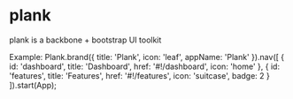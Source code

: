 plank
=====

plank is a backbone + bootstrap UI toolkit

Example:
    <!-- include plank.js -->
    <script src="./dist/plank.js"></script>
    <!-- build a Marionette Application object... -->
    <!-- then use Plank -->
    Plank.brand({
      title: 'Plank',
      icon: 'leaf',
      appName: 'Plank<i class="fa fa-leaf"></i>'
    }).nav([
      { id: 'dashboard',   title: 'Dashboard',   href: '#!/dashboard', icon: 'home' },
      { id: 'features',    title: 'Features',    href: '#!/features',  icon: 'suitcase', badge: 2 }  
    ]).start(App);
